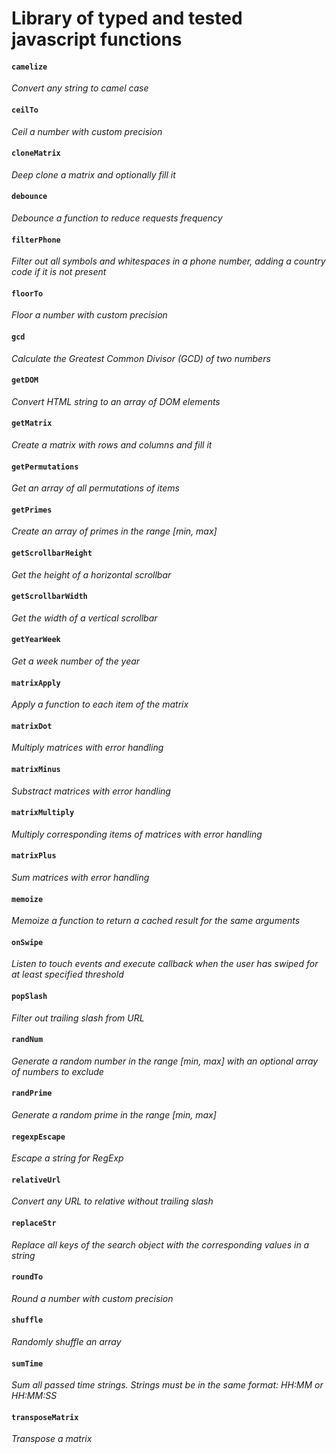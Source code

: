 # Library of typed and tested javascript functions

#### `camelize`

_Convert any string to camel case_

#### `ceilTo`

_Ceil a number with custom precision_

#### `cloneMatrix`

_Deep clone a matrix and optionally fill it_

#### `debounce`

_Debounce a function to reduce requests frequency_

#### `filterPhone`

_Filter out all symbols and whitespaces in a phone number, adding a country code if it is not present_

#### `floorTo`

_Floor a number with custom precision_

#### `gcd`

_Calculate the Greatest Common Divisor (GCD) of two numbers_

#### `getDOM`

_Convert HTML string to an array of DOM elements_

#### `getMatrix`

_Create a matrix with rows and columns and fill it_

#### `getPermutations`

_Get an array of all permutations of items_

#### `getPrimes`

_Create an array of primes in the range [min, max]_

#### `getScrollbarHeight`

_Get the height of a horizontal scrollbar_

#### `getScrollbarWidth`

_Get the width of a vertical scrollbar_

#### `getYearWeek`

_Get a week number of the year_

#### `matrixApply`

_Apply a function to each item of the matrix_

#### `matrixDot`

_Multiply matrices with error handling_

#### `matrixMinus`

_Substract matrices with error handling_

#### `matrixMultiply`

_Multiply corresponding items of matrices with error handling_

#### `matrixPlus`

_Sum matrices with error handling_

#### `memoize`

_Memoize a function to return a cached result for the same arguments_

#### `onSwipe`

_Listen to touch events and execute callback when the user has swiped for at least specified threshold_

#### `popSlash`

_Filter out trailing slash from URL_

#### `randNum`

_Generate a random number in the range [min, max] with an optional array of numbers to exclude_

#### `randPrime`

_Generate a random prime in the range [min, max]_

#### `regexpEscape`

_Escape a string for RegExp_

#### `relativeUrl`

_Convert any URL to relative without trailing slash_

#### `replaceStr`

_Replace all keys of the search object with the corresponding values in a string_

#### `roundTo`

_Round a number with custom precision_

#### `shuffle`

_Randomly shuffle an array_

#### `sumTime`

_Sum all passed time strings. Strings must be in the same format: HH:MM or HH:MM:SS_

#### `transposeMatrix`

_Transpose a matrix_
